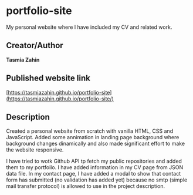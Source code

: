 # portfolio-site
My personal website where I have included my CV and related work.

## Creator/Author

**Tasmia Zahin**

## Published website link

[https://tasmiazahin.github.io/portfolio-site](https://tasmiazahin.github.io/portfolio-site/)


## Description

Created a personal website from scratch with vanilla HTML, CSS and JavaScript. Added some annimation in landing page background where background changes dinamically and also made significant effort to make the website responsive.

I have tried to wotk Github API tp fetch  my public repositories and added them to my portfoilo. I have added information in my CV page from JSON data file. In my contact page, I have added a modal to show that contact form has submitted (no validation has added yet) because no smtp (simple mail transfer protocol) is allowed to use in the project description.